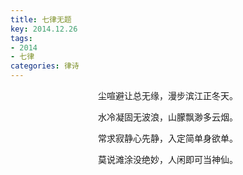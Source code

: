 ```yaml
---
title: 七律无题
key: 2014.12.26
tags: 
- 2014
- 七律
categories: 律诗
---
```


<p align="center">尘喧避让总无缘，漫步滨江正冬天。
</p>
<p align="center">水冷凝固无波浪，山朦飘渺多云烟。
</p>
<p align="center">常求寂静心先静，入定简单身欲单。
</p>
<p align="center">莫说滩涂没绝妙，人闲即可当神仙。
</p>
